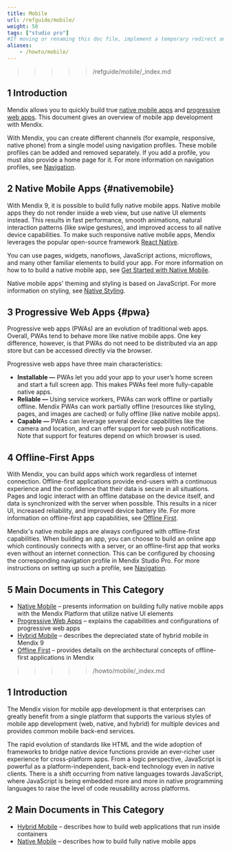 ```yaml
---
title: Mobile
url: /refguide/mobile/
weight: 50
tags: ["studio pro"]
#If moving or renaming this doc file, implement a temporary redirect and let the respective team know they should update the URL in the product. See Mapping to Products for more details.
aliases:
    - /howto/mobile/
---
```


>>>>> /refguide/mobile/_index.md

## 1 Introduction

Mendix allows you to quickly build true [native mobile apps](#nativemobile) and [progressive web apps](/refguide/progressive-web-app/). This document gives an overview of mobile app development with Mendix. 

With Mendix, you can create different channels (for example, responsive, native phone) from a single model using navigation profiles. These mobile profiles can be added and removed separately. If you add a profile, you must also provide a home page for it. For more information on navigation profiles, see [Navigation](/refguide/navigation/). 

## 2 Native Mobile Apps {#nativemobile}

With Mendix 9, it is possible to build fully native mobile apps. Native mobile apps they do not render inside a web view, but use native UI elements instead. This results in fast performance, smooth animations, natural interaction patterns (like swipe gestures), and improved access to all native device capabilities.  To make such responsive native mobile apps, Mendix leverages the popular open-source framework [React Native](https://facebook.github.io/react-native/).

You can use pages, widgets, nanoflows, JavaScript actions, microflows, and many other familiar elements to build your app. For more information on how to to build a native mobile app, see [Get Started with Native Mobile](/howto/mobile/getting-started-with-native-mobile/).

Native mobile apps' theming and styling is based on JavaScript. For more information on styling, see [Native Styling](/refguide/native-styling-refguide/). 

## 3 Progressive Web Apps {#pwa}

Progressive web apps (PWAs) are an evolution of traditional web apps. Overall, PWAs tend to behave more like native mobile apps. One key difference, however, is that PWAs do not need to be distributed via an app store but can be accessed directly via the browser.

Progressive web apps have three main characteristics:

* **Installable —** PWAs let you add your app to your user’s home screen and start a full screen app. This makes PWAs feel more fully-capable native apps.
* **Reliable —** Using service workers, PWAs can work offline or partially offline. Mendix PWAs can work partially offline (resources like styling, pages, and images are cached) or fully offline (like native mobile apps).
* **Capable —** PWAs can leverage several device capabilities like the camera and location, and can offer support for web push notifications. Note that support for features depend on which browser is used.

## 4 Offline-First Apps

With Mendix, you can build apps which work regardless of internet connection. Offline-first applications provide end-users with a continuous experience and the confidence that their data is secure in all situations. Pages and logic interact with an offline database on the device itself, and data is synchronized with the server when possible. This results in a nicer UI, increased reliability, and improved device battery life. For more information on offline-first app capabilities, see [Offline First](/refguide/offline-first/).

Mendix's native mobile apps are always configured with offline-first capabilities. When building an app, you can choose to build an online app which continously connects with a server, or an offline-first app that works even without an internet connection. This can be configured by choosing the corresponding navigation profile in Mendix Studio Pro. For more instructions on setting up such a profile, see [Navigation](/refguide/navigation/).

## 5 Main Documents in This Category

* [Native Mobile](/refguide/native-mobile/) – presents information on building fully native mobile apps with the Mendix Platform that utilize native UI elements
* [Progressive Web Apps](/refguide/progressive-web-app/) – explains the capabilities and configurations of progressive web apps
* [Hybrid Mobile](/refguide/hybrid-mobile/) – describes the depreciated state of hybrid mobile in Mendix 9 
* [Offline First](/refguide/offline-first/) – provides details on the architectural concepts of offline-first applications in Mendix


>>>>> /howto/mobile/_index.md

## 1 Introduction

The Mendix vision for mobile app development is that enterprises can greatly benefit from a single platform that supports the various styles of mobile app development (web, native, and hybrid) for multiple devices and provides common mobile back-end services.

The rapid evolution of standards like HTML and the wide adoption of frameworks to bridge native device functions provide an ever-richer user experience for cross-platform apps. From a logic perspective, JavaScript is powerful as a platform-independent, back-end technology even in native clients. There is a shift occurring from native languages towards JavaScript, where JavaScript is being embedded more and more in native programming languages to raise the level of code reusability across platforms.

## 2 Main Documents in This Category

* [Hybrid Mobile](/howto/mobile/hybrid-mobile/) – describes how to build web applications that run inside containers
* [Native Mobile](/howto/mobile/native-mobile/) – describes how to build fully native mobile apps
